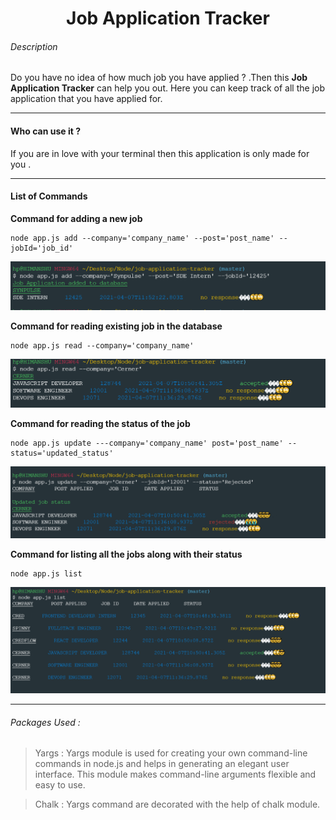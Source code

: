 <h1 align="center">Job Application Tracker</h1>

<h6>Description</h6>
Do you have no idea of how much job you have applied ? .Then this <b>Job Application Tracker</b> can help you out. Here you can keep track of all the job application that you have applied for.

<hr />

<h4>Who can use it ?</h4>
If you are in love with your terminal then this application is only made for you . 

<hr />

<h4>List of Commands</h4>

__Command for adding a new job__
```
node app.js add --company='company_name' --post='post_name' --jobId='job_id'
```
![alt text](/media/img/add.PNG)


__Command for reading existing job in the database__
```
node app.js read --company='company_name'
```
![alt text](/media/img/read.PNG)


__Command for reading the status of the job__
```
node app.js update ---company='company_name' post='post_name' --status='updated_status'
```
![alt text](/media/img/update.PNG)


__Command for listing all the jobs along with their status__
```
node app.js list 
```
![alt text](/media/img/list.PNG)

<hr />

<h6>Packages Used :</h6>

>Yargs : Yargs module is used for creating your own command-line commands in node.js and helps in generating an elegant user interface. This module makes command-line arguments flexible and easy to use.

>Chalk : Yargs command are decorated with the help of chalk module. 